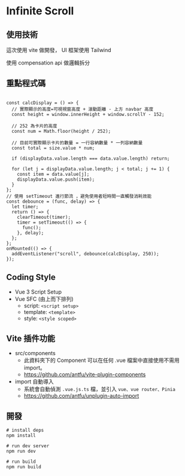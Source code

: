 # Infinite Scroll

## 使用技術

這次使用 vite 做開發， UI 框架使用 Tailwind

使用 compensation api 做邏輯拆分

## 重點程式碼

```

const calcDisplay = () => {
  // 實際顯示的高度=可視視窗高度 + 滾動距離 - 上方 navbar 高度
  const height = window.innerHeight + window.scrollY - 152;

  // 252 為卡片的高度
  const num = Math.floor(height / 252);

  // 目前可實際顯示卡片的數量 = 一行容納數量 * 一列容納數量
  const total = size.value * num;

  if (displayData.value.length === data.value.length) return;

  for (let j = displayData.value.length; j < total; j += 1) {
    const item = data.value[j];
    displayData.value.push(item);
  }
};
// 使用 setTimeout 進行節流 ，避免使用者短時間一直觸發消耗效能
const debounce = (func, delay) => {
  let timer;
  return () => {
    clearTimeout(timer);
    timer = setTimeout(() => {
      func();
    }, delay);
  };
};
onMounted(() => {
  addEventListener("scroll", debounce(calcDisplay, 250));
});
```

## Coding Style

- Vue 3 Script Setup
- Vue SFC (由上而下排列)
  - script: `<script setup>`
  - template: `<template>`
  - style: `<style scoped>`

## Vite 插件功能

- src/components
  - 此資料夾下的 Component 可以在任何 .vue 檔案中直接使用不需用 import。
  - https://github.com/antfu/vite-plugin-components
- import 自動導入
  - 系統會自動偵測 `.vue.js.ts` 檔，並引入 `vue、vue router、Pinia`
  - https://github.com/antfu/unplugin-auto-import

## 開發

```
# install deps
npm install

# run dev server
npm run dev

# run build
npm run build

```
